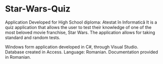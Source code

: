 # Star-Wars-Quiz
Application Developed for High School diploma: Atestat în Informatică
It is a quiz application that allows the user to test their knowledge of one of the most beloved movie franchise, Star Wars.
The application allows for taking standard and random tests.

Windows form application developed in C#, through Visual Studio. 
Database created in Access.
Language: Romanian.
Documentation provided in Romanian.
